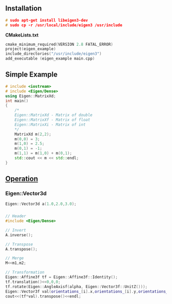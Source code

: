 ## Installation  
```c++
# sudo apt-get install libeigen3-dev
# sudo cp -r /usr/local/include/eigen3 /usr/include 
```

**CMakeLists.txt**  
```c++ 
cmake_minimum_required(VERSION 2.8 FATAL_ERROR)
project(eigen_example)
include_directories("/usr/include/eigen3")
add_executable (eigen_example main.cpp)
```

## Simple Example  
```c++
# include <iostream>
# include <Eigen/Dense>
using Eigen::MatrixXd;
int main()
{
	/*
	Eigen::MatrixXd - Matrix of double
	Eigen::MatrixXf - Matrix of float
	Eigen::MatrixXi - Matrix of int
	*/
	MatrixXd m(2,2);
	m(0,0) = 3;
	m(1,0) = 2.5;
	m(0,1) = -1;
	m(1,1) = m(1,0) + m(0,1);
	std::cout << m << std::endl;
}
```

## [Operation](https://eigen.tuxfamily.org/dox/group__TutorialMatrixArithmetic.html)
### Eigen::Vector3d
```c++
Eigen::Vector3d a(1.0,2.0,3.0);
```
### 
```c++
// Header
#include <Eigen/Dense>

// Invert
A.inverse();

// Transpose
A.transpose();

// Merge
M<<m1,m2;

// Transformation
Eigen::Affine3f tf = Eigen::Affine3f::Identity();
tf.translation()<<0,0,0;
tf.rotate(Eigen::AngleAxisf(alpha, Eigen::Vector3f::UnitZ()));
Eigen::Vector3f val(orientations_[i].x,orientations_[i].y,orientations_[i].z);
cout<<(tf*val).transpose()<<endl;
```
